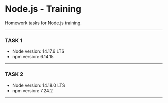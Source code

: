 # Node.js - Training
Homework tasks for Node.js training.

---
### TASK 1

- Node version: 14.17.6 LTS
- npm version: 6.14.15

---
### TASK 2

- Node version: 14.18.0 LTS
- npm version: 7.24.2

---

